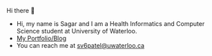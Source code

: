 Hi there 👋 
- Hi, my name is Sagar and I am a Health Informatics and Computer Science student at University of Waterloo.
- [My Portfolio/Blog](https://sagarpxtel.com/)
- You can reach me at [sv6patel@uwaterloo.ca](sv6patel@uwaterloo.ca)
